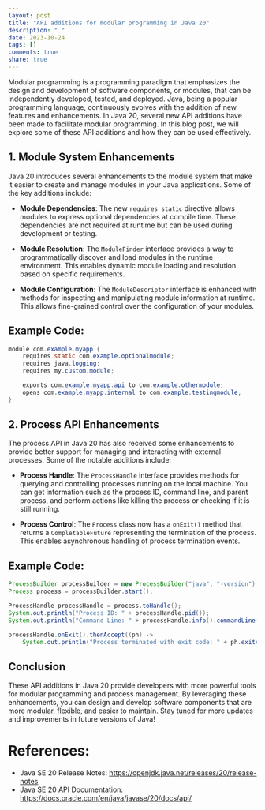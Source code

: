 ```yaml
---
layout: post
title: "API additions for modular programming in Java 20"
description: " "
date: 2023-10-24
tags: []
comments: true
share: true
---
```


Modular programming is a programming paradigm that emphasizes the design and development of software components, or modules, that can be independently developed, tested, and deployed. Java, being a popular programming language, continuously evolves with the addition of new features and enhancements. In Java 20, several new API additions have been made to facilitate modular programming. In this blog post, we will explore some of these API additions and how they can be used effectively.

## 1. Module System Enhancements

Java 20 introduces several enhancements to the module system that make it easier to create and manage modules in your Java applications. Some of the key additions include:

- **Module Dependencies**: The new `requires static` directive allows modules to express optional dependencies at compile time. These dependencies are not required at runtime but can be used during development or testing.

- **Module Resolution**: The `ModuleFinder` interface provides a way to programmatically discover and load modules in the runtime environment. This enables dynamic module loading and resolution based on specific requirements.

- **Module Configuration**: The `ModuleDescriptor` interface is enhanced with methods for inspecting and manipulating module information at runtime. This allows fine-grained control over the configuration of your modules.

## Example Code:

```java
module com.example.myapp {
    requires static com.example.optionalmodule;
    requires java.logging;
    requires my.custom.module;

    exports com.example.myapp.api to com.example.othermodule;
    opens com.example.myapp.internal to com.example.testingmodule;
}
```

## 2. Process API Enhancements

The process API in Java 20 has also received some enhancements to provide better support for managing and interacting with external processes. Some of the notable additions include:

- **Process Handle**: The `ProcessHandle` interface provides methods for querying and controlling processes running on the local machine. You can get information such as the process ID, command line, and parent process, and perform actions like killing the process or checking if it is still running.

- **Process Control**: The `Process` class now has a `onExit()` method that returns a `CompletableFuture` representing the termination of the process. This enables asynchronous handling of process termination events.

## Example Code:

```java
ProcessBuilder processBuilder = new ProcessBuilder("java", "-version");
Process process = processBuilder.start();

ProcessHandle processHandle = process.toHandle();
System.out.println("Process ID: " + processHandle.pid());
System.out.println("Command Line: " + processHandle.info().commandLine());

processHandle.onExit().thenAccept((ph) ->
    System.out.println("Process terminated with exit code: " + ph.exitValue()));
```

## Conclusion

These API additions in Java 20 provide developers with more powerful tools for modular programming and process management. By leveraging these enhancements, you can design and develop software components that are more modular, flexible, and easier to maintain. Stay tuned for more updates and improvements in future versions of Java!

# References:

- Java SE 20 Release Notes: https://openjdk.java.net/releases/20/release-notes
- Java SE 20 API Documentation: https://docs.oracle.com/en/java/javase/20/docs/api/
